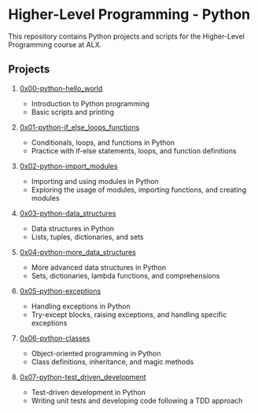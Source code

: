 # Higher-Level Programming - Python

This repository contains Python projects and scripts for the Higher-Level Programming course at ALX.

## Projects

1. [0x00-python-hello_world](./0x00-python-hello_world)
   - Introduction to Python programming
   - Basic scripts and printing

2. [0x01-python-if_else_loops_functions](./0x01-python-if_else_loops_functions)
   - Conditionals, loops, and functions in Python
   - Practice with if-else statements, loops, and function definitions

3. [0x02-python-import_modules](./0x02-python-import_modules)
   - Importing and using modules in Python
   - Exploring the usage of modules, importing functions, and creating modules

4. [0x03-python-data_structures](./0x03-python-data_structures)
   - Data structures in Python
   - Lists, tuples, dictionaries, and sets

5. [0x04-python-more_data_structures](./0x04-python-more_data_structures)
   - More advanced data structures in Python
   - Sets, dictionaries, lambda functions, and comprehensions

6. [0x05-python-exceptions](./0x05-python-exceptions)
   - Handling exceptions in Python
   - Try-except blocks, raising exceptions, and handling specific exceptions

7. [0x06-python-classes](./0x06-python-classes)
   - Object-oriented programming in Python
   - Class definitions, inheritance, and magic methods

8. [0x07-python-test_driven_development](./0x07-python-test_driven_development)
   - Test-driven development in Python
   - Writing unit tests and developing code following a TDD approach
